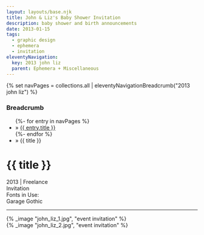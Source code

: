 ```yaml
---
layout: layouts/base.njk
title: John & Liz's Baby Shower Invitation
description: baby shower and birth announcements
date: 2013-01-15
tags:
  - graphic design
  - ephemera
  - invitation
eleventyNavigation:
  key: 2013 john liz
  parent: Ephemera + Miscellaneous
---
```

{% set navPages = collections.all | eleventyNavigationBreadcrumb("2013 john liz") %}
<div class="breadcrumb">
    <h3 class="visually-hidden">Breadcrumb</h3>
	<ul class="nav">
            {%- for entry in navPages %}
		<li class="nav-item"{% if entry.url == page.url %} class="active-breadcrumb"{% endif %}> » <a href="{{ entry.url }}">{{ entry.title }}</a></li>
  	    	{%- endfor %}
	    <li class="nav-item"><active-breadcrumb>» {{ title }}</active-breadcrumb></li>
	</ul>
</div>
<div class="container">
	<div class="row"></div>
	<div class="row">
		<div class="col-4 col-4-md col-4-lg">
			<h1>{{ title }}</h1>
			<figcaption>2013 | Freelance</figcaption>
			<figcaption>Invitation</figcaption>
			<figcaption>Fonts in Use:</br>Garage Gothic</figcaption>
            <hr>
		</div>
        <div class="col"></div>
        <div class="col-6 col-6-md col-6-lg">
			{% _image "john_liz_1.jpg", "event invitation" %}
			</br>
			{% _image "john_liz_2.jpg", "event invitation" %}
		</div>
	</div>
</div>